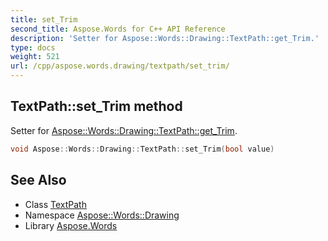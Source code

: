 ```yaml
---
title: set_Trim
second_title: Aspose.Words for C++ API Reference
description: 'Setter for Aspose::Words::Drawing::TextPath::get_Trim.'
type: docs
weight: 521
url: /cpp/aspose.words.drawing/textpath/set_trim/
---
```

## TextPath::set_Trim method


Setter for [Aspose::Words::Drawing::TextPath::get_Trim](../get_trim/).

```cpp
void Aspose::Words::Drawing::TextPath::set_Trim(bool value)
```

## See Also

* Class [TextPath](../)
* Namespace [Aspose::Words::Drawing](../../)
* Library [Aspose.Words](../../../)
